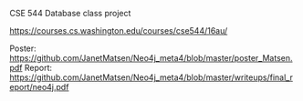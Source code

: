 CSE 544 Database class project

https://courses.cs.washington.edu/courses/cse544/16au/

Poster: https://github.com/JanetMatsen/Neo4j_meta4/blob/master/poster_Matsen.pdf
Report: https://github.com/JanetMatsen/Neo4j_meta4/blob/master/writeups/final_report/neo4j.pdf
